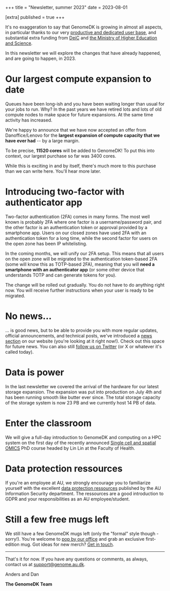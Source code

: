 +++
title = "Newsletter, summer 2023"
date = 2023-08-01

[extra]
published = true
+++

It's no exaggeration to say that GenomeDK is growing in almost all aspects, in particular thanks to our very [productive and dedicated user base](@/publications.md), and substantial extra funding from [DeiC](https://deic.dk) and [the Ministry of Higher Education and Science](https://ufm.dk/en/?set_language=en).

In this newsletter we will explore the changes that have already happened, and are going to happen, in 2023.

<!-- more -->

# Our largest compute expansion to date

Queues have been long-ish and you have been waiting longer than usual for your jobs to run. Why? In the past years we have retired lots and lots of old compute nodes to make space for future expansions. At the same time activity has increased.

We're happy to announce that we have now accepted an offer from Danoffice/Lenovo for the **largest expansion of compute capacity that we have ever had** -- by a large margin.

To be precise, **11520 cores** will be added to GenomeDK! To put this into context, our largest purchase so far was 3400 cores.

While this is exciting in and by itself, there's much more to this purchase than we can write here. You'll hear more later.

# Introducing two-factor with authenticator app

Two-factor authentication (2FA) comes in many forms. The most well known is probably 2FA where one factor is a username/password pair, and the other factor is an authentication token or approval provided by a smartphone app. Users on our closed zones have used 2FA with an authentication token for a long time, while the second factor for users on the open zone has been IP whitelisting.

In the coming months, we will unify our 2FA setup. This means that all users on the open zone will be migrated to the authentication token-based 2FA (some will know this as TOTP-based 2FA), meaning that you will **need a smartphone with an authenticator app** (or some other device that understands TOTP and can generate tokens for you).

The change will be rolled out gradually. You do not have to do anything right now. You will receive further instructions when your user is ready to be migrated.

# No news...

... is good news, but to be able to provide you with more regular updates, official announcements, and technical posts, we've introduced a [news section](@/news/_index.md) on our website (you're looking at it right now!). Check out this space for future news. You can also still [follow us on Twitter](https://twitter.com/genomedk_au) (or X or whatever it's called today).

# Data is power

In the last newsletter we covered the arrival of the hardware for our latest storage expansion. The expansion was put into production on July 4th and has been running smooth like butter ever since. The total storage capacity of the storage system is now 23 PB and we currently host 14 PB of data.

# Enter the classroom

We will give a full-day introduction to GenomeDK and computing on a HPC system on the first day of the recently announced [Single cell and spatial OMICS](https://google.com) PhD course headed by Lin Lin at the Faculty of Health.

# Data protection ressources

If you're an employee at AU, we strongly encourage you to familiarize yourself with the excellent [data protection ressources](https://medarbejdere.au.dk/informationssikkerhed/databeskyttelse/saerligt-om-forskning) published by the AU Information Security department. The ressources are a good introduction to GDPR and your responsibilities as an AU employee/student.

# Still a few free mugs left

We still have a few GenomeDK mugs left (only the "formal" style though - sorry!). You're welcome to [pop by our office](@/help.md) and grab an exclusive first-edition mug. Got ideas for new merch? [Get in touch](mailto:support@genome.au.dk).

---

That's it for now. If you have any questions or comments, as always,
contact us at <support@genome.au.dk>.

Anders and Dan

**The GenomeDK Team**
